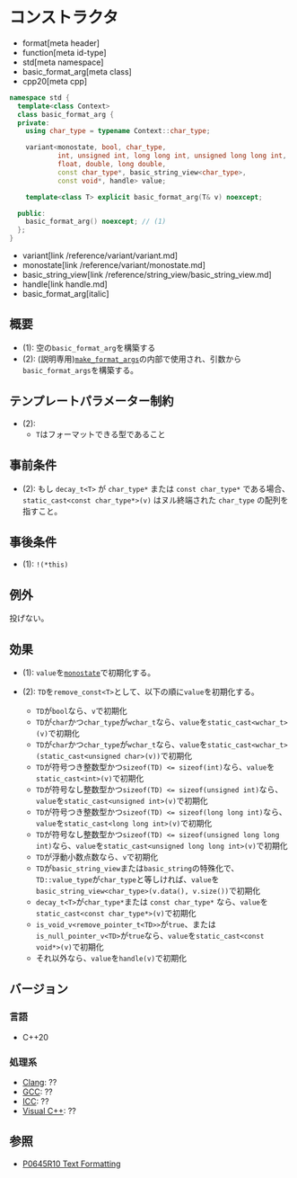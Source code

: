 # コンストラクタ

* format[meta header]
* function[meta id-type]
* std[meta namespace]
* basic_format_arg[meta class]
* cpp20[meta cpp]

```cpp
namespace std {
  template<class Context>
  class basic_format_arg {
  private:
    using char_type = typename Context::char_type;                              // exposition only

    variant<monostate, bool, char_type,
            int, unsigned int, long long int, unsigned long long int,
            float, double, long double,
            const char_type*, basic_string_view<char_type>,
            const void*, handle> value;                                         // exposition only

    template<class T> explicit basic_format_arg(T& v) noexcept;                 // (2) exposition only

  public:
    basic_format_arg() noexcept; // (1)
  };
}
```
* variant[link /reference/variant/variant.md]
* monostate[link /reference/variant/monostate.md]
* basic_string_view[link /reference/string_view/basic_string_view.md]
* handle[link handle.md]
* basic_format_arg[italic]

## 概要

* (1): 空の`basic_format_arg`を構築する
* (2): (説明専用)[`make_format_args`](../make_format_args.md)の内部で使用され、引数から`basic_format_args`を構築する。

## テンプレートパラメーター制約

- (2):
    - `T`はフォーマットできる型であること

## 事前条件

- (2): もし `decay_t<T>` が `char_type*` または `const char_type*` である場合、 `static_cast<const char_type*>(v)` はヌル終端された `char_type` の配列を指すこと。

## 事後条件

- (1): `!(*this)`

## 例外

投げない。

## 効果

- (1): `value`を[`monostate`](/reference/variant/monostate.md)で初期化する。

- (2): `TD`を`remove_const<T>`として、以下の順に`value`を初期化する。
    - `TD`が`bool`なら、`v`で初期化
    - `TD`が`char`かつ`char_type`が`wchar_t`なら、`value`を`static_cast<wchar_t>(v)`で初期化
    - `TD`が`char`かつ`char_type`が`wchar_t`なら、`value`を`static_cast<wchar_t>(static_cast<unsigned char>(v))`で初期化
    - `TD`が符号つき整数型かつ`sizeof(TD) <= sizeof(int)`なら、`value`を`static_cast<int>(v)`で初期化
    - `TD`が符号なし整数型かつ`sizeof(TD) <= sizeof(unsigned int)`なら、`value`を`static_cast<unsigned int>(v)`で初期化
    - `TD`が符号つき整数型かつ`sizeof(TD) <= sizeof(long long int)`なら、`value`を`static_cast<long long int>(v)`で初期化
    - `TD`が符号なし整数型かつ`sizeof(TD) <= sizeof(unsigned long long int)`なら、`value`を`static_cast<unsigned long long int>(v)`で初期化
    - `TD`が浮動小数点数なら、`v`で初期化
    - `TD`が`basic_string_view`または`basic_string`の特殊化で、`TD::value_type`が`char_type`と等しければ、`value`を`basic_string_view<char_type>(v.data(), v.size())`で初期化
    - `decay_t<T>`が`char_type*`または `const char_type*` なら、`value`を`static_cast<const char_type*>(v)`で初期化
    - `is_void_v<remove_pointer_t<TD>>`が`true`、または`is_null_pointer_v<TD>`が`true`なら、`value`を`static_cast<const void*>(v)`で初期化
    - それ以外なら、`value`を`handle(v)`で初期化

## バージョン
### 言語
- C++20

### 処理系
- [Clang](/implementation.md#clang): ??
- [GCC](/implementation.md#gcc): ??
- [ICC](/implementation.md#icc): ??
- [Visual C++](/implementation.md#visual_cpp): ??

## 参照

* [P0645R10 Text Formatting](http://www.open-std.org/jtc1/sc22/wg21/docs/papers/2019/p0645r10.html)
